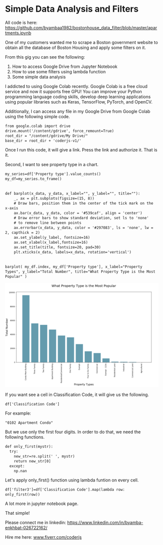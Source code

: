 # Simple Data Analysis and Filters


All code is here: https://github.com/byambaa1982/bostonhouse_data_filter/blob/master/apartments.ipynb

One of my customers wanted me to scrape a Boston government website to obtain all the database of Boston Housing and apply some filters on it. 

From this gig you can see the following: 
 
1. How to access Google Drive from Jupyter Notebook
2. How to use some filters using lambda function
3. Some simple data analysis

I addicted to using Google Colab recently. Google Colab is a free cloud service and now it supports free GPU! You can improve your Python programming language coding skills, develop deep learning applications using popular libraries such as Keras, TensorFlow, PyTorch, and OpenCV.

Additionally, I can access any file in my Google Drive from Google Colab using the following simple code.

	from google.colab import drive
	drive.mount('/content/gdrive', force_remount=True)
	root_dir = "/content/gdrive/My Drive/"
	base_dir = root_dir + 'coderjs-v1/'

Once I run this code, it will give a link. Press the link and authorize it. That is it. 

Second, I want to see property type in a chart.

	my_series=df['Property type'].value_counts()
	my_df=my_series.to_frame()


	def barplot(x_data, y_data, x_label="", y_label="", title=""):
	    _, ax = plt.subplots(figsize=(15, 8))
	    # Draw bars, position them in the center of the tick mark on the x-axis
	    ax.bar(x_data, y_data, color = '#539caf', align = 'center')
	    # Draw error bars to show standard deviation, set ls to 'none'
	    # to remove line between points
	    ax.errorbar(x_data, y_data, color = '#297083', ls = 'none', lw = 2, capthick = 2)
	    ax.set_ylabel(y_label, fontsize=16)
	    ax.set_xlabel(x_label,fontsize=16)
	    ax.set_title(title, fontsize=20, pad=30)
	    plt.xticks(x_data, labels=x_data, rotation='vertical')


	barplot( my_df.index, my_df['Property type'], x_label="Property Types", y_label="Total Number", title="What Property Type is the Most Popular" )


![Data](/images/pic1.png)

If you want see a cell in Classification Code, it will give us the following.

	df['Classification Code']

For example: 

	"0102 Apartment Condo"

But we use only the first four digits. In order to do that, we need the following functions.

	def only_first(mystr):
	  try:
	    new_str=re.split(' ', mystr)
	    return new_str[0]
	  except:
	    np.nan

Let's apply only_first() function using lambda funtion on every cell. 

	df['filter3']=df['Classification Code'].map(lambda row: only_first(row))

A lot more in jupyter notebook page. 

That simple!

Please connect me in linkedin: https://www.linkedin.com/in/byamba-enkhbat-026722162/

Hire me here: www.fiverr.com/coderjs


